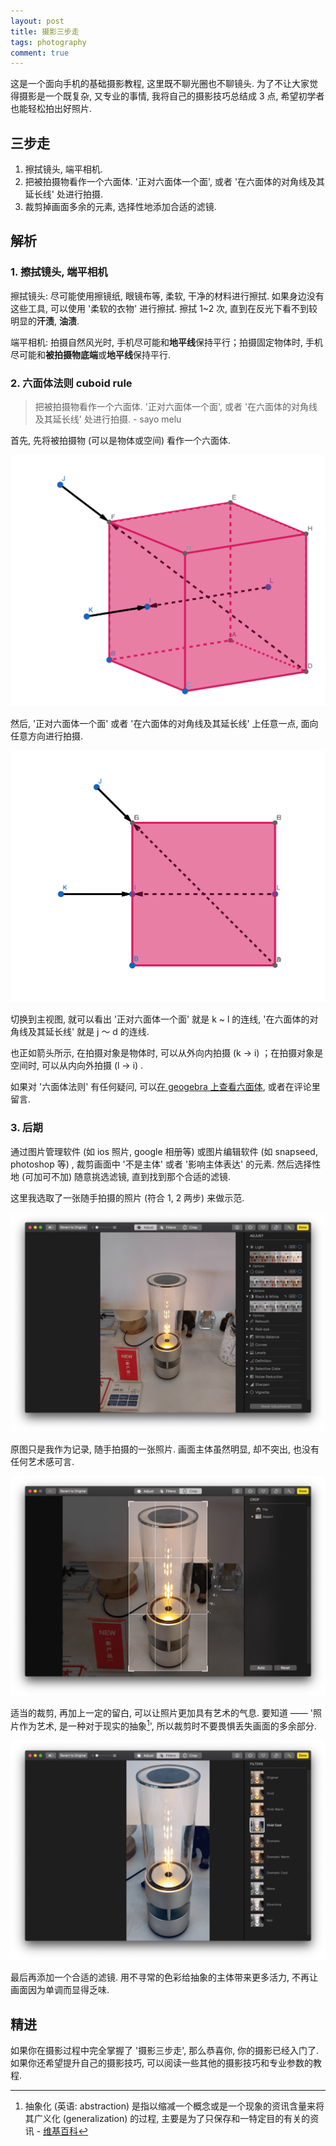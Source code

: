 ```yaml
---
layout: post
title: 摄影三步走
tags: photography
comment: true
---
```


这是一个面向手机的基础摄影教程, 这里既不聊光圈也不聊镜头. 为了不让大家觉得摄影是一个既复杂, 又专业的事情, 我将自己的摄影技巧总结成 3 点, 希望初学者也能轻松拍出好照片.

## 三步走

1. 擦拭镜头, 端平相机.
2. 把被拍摄物看作一个六面体.  '正对六面体一个面', 或者 '在六面体的对角线及其延长线' 处进行拍摄.
3. 裁剪掉画面多余的元素, 选择性地添加合适的滤镜.

## 解析

### 1. 擦拭镜头, 端平相机

擦拭镜头: 尽可能使用擦镜纸, 眼镜布等, 柔软, 干净的材料进行擦拭. 如果身边没有这些工具, 可以使用 '柔软的衣物' 进行擦拭. 擦拭 1~2 次, 直到在反光下看不到较明显的**汗渍**, **油渍**.

端平相机: 拍摄自然风光时, 手机尽可能和**地平线**保持平行；拍摄固定物体时, 手机尽可能和**被拍摄物底端**或**地平线**保持平行.

### 2. 六面体法则 cuboid rule

> 把被拍摄物看作一个六面体.  '正对六面体一个面', 或者 '在六面体的对角线及其延长线' 处进行拍摄.  - sayo melu

首先, 先将被拍摄物 (可以是物体或空间) 看作一个六面体.

![六面体 - 三维视图](/asset/image/2019-6-4-3-step-photography/cuboid-rule-3d.png)

然后, '正对六面体一个面' 或者 '在六面体的对角线及其延长线' 上任意一点, 面向任意方向进行拍摄.

![六面体 - 主视图](/asset/image/2019-6-4-3-step-photography/cuboid-rule-front.png)

切换到主视图, 就可以看出 '正对六面体一个面' 就是 k ~ l 的连线, '在六面体的对角线及其延长线' 就是 j ～ d 的连线.

也正如箭头所示, 在拍摄对象是物体时, 可以从外向内拍摄 (k → i) ；在拍摄对象是空间时, 可以从内向外拍摄 (l → i) .

如果对 '六面体法则' 有任何疑问, 可以[在 geogebra 上查看六面体](https://www.geogebra.org/3d/hqsnajmw), 或者在评论里留言.

### 3. 后期

通过图片管理软件 (如 ios 照片, google 相册等) 或图片编辑软件 (如 snapseed, photoshop 等) , 裁剪画面中 '不是主体' 或者 '影响主体表达' 的元素. 然后选择性地 (可加可不加) 随意挑选滤镜, 直到找到那个合适的滤镜.

这里我选取了一张随手拍摄的照片 (符合 1, 2 两步) 来做示范.

![示例 - 原始](/asset/image/2019-6-4-3-step-photography/sample-original.png)

原图只是我作为记录, 随手拍摄的一张照片. 画面主体虽然明显, 却不突出, 也没有任何艺术感可言.

![示例 - 裁剪后](/asset/image/2019-6-4-3-step-photography/sample-trim.png)

适当的裁剪, 再加上一定的留白, 可以让照片更加具有艺术的气息. 要知道 —— '照片作为艺术, 是一种对于现实的抽象[^1]', 所以裁剪时不要畏惧丢失画面的多余部分.

![示例 - 添加滤镜后](/asset/image/2019-6-4-3-step-photography/sample-filter.png)

最后再添加一个合适的滤镜. 用不寻常的色彩给抽象的主体带来更多活力, 不再让画面因为单调而显得乏味.

## 精进

如果你在摄影过程中完全掌握了 '摄影三步走', 那么恭喜你, 你的摄影已经入门了. 如果你还希望提升自己的摄影技巧, 可以阅读一些其他的摄影技巧和专业参数的教程.

[^1]: 抽象化 (英语: abstraction) 是指以缩减一个概念或是一个现象的资讯含量来将其广义化 (generalization) 的过程, 主要是为了只保存和一特定目的有关的资讯 - [维基百科](https://zh.wikipedia.org/wiki/抽象化)
